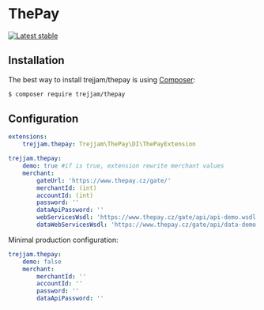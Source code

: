 ThePay
======

[![Latest stable](https://img.shields.io/packagist/v/trejjam/thepay.svg)](https://packagist.org/packages/trejjam/thepay)

Installation
------------

The best way to install trejjam/thepay is using  [Composer](http://getcomposer.org/):

```sh
$ composer require trejjam/thepay
```

Configuration
-------------

```yml
extensions:
	trejjam.thepay: Trejjam\ThePay\DI\ThePayExtension

trejjam.thepay:
	demo: true #if is true, extension rewrite merchant values
	merchant:
		gateUrl: 'https://www.thepay.cz/gate/'
		merchantId: (int)
		accountId: (int)
		password: ''
		dataApiPassword: ''
		webServicesWsdl: 'https://www.thepay.cz/gate/api/api-demo.wsdl'
		dataWebServicesWsdl: 'https://www.thepay.cz/gate/api/data-demo.wsdl'
```

Minimal production configuration:
```yml
trejjam.thepay:
	demo: false
	merchant:
		merchantId: ''
		accountId: ''
		password: ''
		dataApiPassword: ''
```
